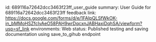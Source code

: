 id: 689116a72642dcc3463f23ff_user_guide
summary: User Guide for 689116a72642dcc3463f23ff
feedback link: https://docs.google.com/forms/d/e/1FAIpQLSfWkOK-in_bMMoHSZfcIvAeO58PAH9wrDqcxnJABHaxiDqhSA/viewform?usp=sf_link
environments: Web
status: Published
testing and saving documentation using save_to_gihub endpoint